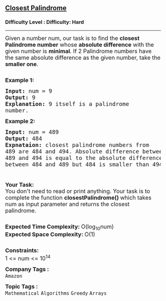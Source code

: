<h2><a href="https://www.geeksforgeeks.org/problems/closest-palindrome4519/1?page=1&difficulty=Hard&sortBy=difficulty">Closest Palindrome</a></h2><h3>Difficulty Level : Difficulty: Hard</h3><hr><div class="problems_problem_content__Xm_eO"><p><span style="font-size: 18px;">Given a number num,&nbsp;our task is to find the <strong>closest Palindrome number</strong> whose <strong>absolute difference</strong> with the given number is <strong>minimal</strong>. If 2 Palindrome numbers have the same absolute difference as the given number, take the <strong>smaller one</strong>.</span><br>&nbsp;</p>
<p><span style="font-size: 18px;"><strong>Example 1:</strong></span></p>
<pre><span style="font-size: 18px;"><strong>Input: </strong>num = 9
<strong>Output: </strong>9
<strong>Explanation: </strong>9 itself is a palindrome
number.</span>
</pre>
<p><span style="font-size: 18px;"><strong>Example 2:</strong></span></p>
<pre><span style="font-size: 18px;"><strong>Input: </strong>num = 489
<strong>Output: </strong>484
<strong>Expnataion: </strong>closest palindrome numbers from
489 are 484 and 494. Absolute difference between
489 and 494 is equal to the absolute difference
between 484 and 489 but 484 is smaller than 494.</span>
</pre>
<p>&nbsp;</p>
<p><span style="font-size: 18px;"><strong>Your Task:</strong><br>You don't need to read or print anything. Your task is to complete the function <strong>closestPalindrome()&nbsp;</strong>which takes num as input parameter and returns the closest palindrome.</span><br>&nbsp;</p>
<p><span style="font-size: 18px;"><strong>Expected Time Complexity:&nbsp;</strong>O(log<sub>10</sub>num)<br><strong>Expected Space Complexity:&nbsp;</strong>O(1)</span><br>&nbsp;</p>
<p><span style="font-size: 18px;"><strong>Constraints:</strong><br>1 &lt;= num &lt;= 10<sup>14</sup></span></p></div><p><span style=font-size:18px><strong>Company Tags : </strong><br><code>Amazon</code>&nbsp;<br><p><span style=font-size:18px><strong>Topic Tags : </strong><br><code>Mathematical</code>&nbsp;<code>Algorithms</code>&nbsp;<code>Greedy</code>&nbsp;<code>Arrays</code>&nbsp;